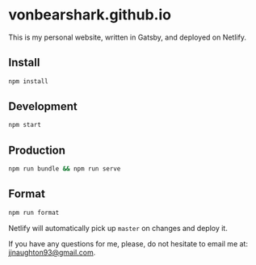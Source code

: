 # vonbearshark.github.io

This is my personal website, written in Gatsby, and deployed on Netlify.

## Install

```bash
npm install
```

## Development

```bash
npm start
```

## Production
```bash
npm run bundle && npm run serve
```

## Format

```bash
npm run format
```

Netlify will automatically pick up `master` on changes and deploy it.

If you have any questions for me, please, do not hesitate to email me at: jjnaughton93@gmail.com.
